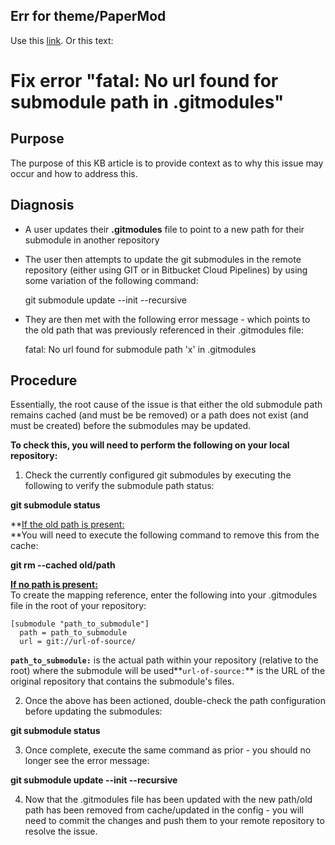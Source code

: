 ## Err for theme/PaperMod

Use this [link](https://confluence.atlassian.com/bbkb/fix-error-fatal-no-url-found-for-submodule-path-in-gitmodules-1188400518.html). Or this text:

# Fix error "fatal: No url found for submodule path in .gitmodules"

## Purpose

The purpose of this KB article is to provide context as to why this issue may occur and how to address this.

## Diagnosis

- A user updates their **.gitmodules** file to point to a new path for their submodule in another repository

- The user then attempts to update the git submodules in the remote repository (either using GIT or in Bitbucket Cloud Pipelines) by using some variation of the following command:
  
  git submodule update --init --recursive
  

- They are then met with the following error message - which points to the old path that was previously referenced in their .gitmodules file:
  
  fatal: No url found for submodule path 'x' in .gitmodules
  

## Procedure

Essentially, the root cause of the issue is that either the old submodule path remains cached (and must be be removed) or a path does not exist (and must be created) before the submodules may be updated.

**To check this, you will need to perform the following on your local repository:**

1. Check the currently configured git submodules by executing the following to verify the submodule path status:
  
  **git submodule status**
  

**<u>If the old path is present:</u>  
 **You will need to execute the following command to remove this from the cache:

**git rm --cached old/path**

**<u>If no path is present:</u>**  
 To create the mapping reference, enter the following into your .gitmodules file in the root of your repository:

```
[submodule "path_to_submodule"] 
  path = path_to_submodule 
  url = git://url-of-source/
```

**`path_to_submodule:`** is the actual path within your repository (relative to the root) where the submodule will be used**`url-of-source:`** is the URL of the original repository that contains the submodule's files.

2. Once the above has been actioned, double-check the path configuration before updating the submodules:
  
  **git submodule status**
  

3. Once complete, execute the same command as prior - you should no longer see the error message:
  
  **git submodule update --init --recursive**
  

4. Now that the .gitmodules file has been updated with the new path/old path has been removed from cache/updated in the config - you will need to commit the changes and push them to your remote repository to resolve the issue.